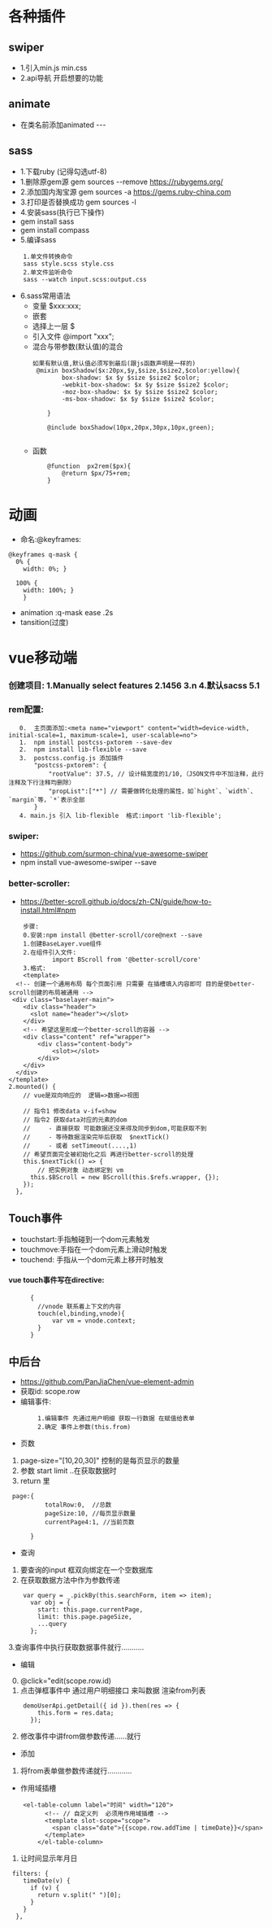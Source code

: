 # 各种插件
## swiper
- 1.引入min.js min.css
- 2.api导航 开启想要的功能
## animate 
+ 在类名前添加animated ---
## sass
- 1.下载ruby (记得勾选utf-8)
- 1.删除原gem源
gem sources --remove https://rubygems.org/
- 2.添加国内淘宝源
gem sources -a https://gems.ruby-china.com
- 3.打印是否替换成功
gem sources -l
- 4.安装sass(执行已下操作)
- gem install sass
- gem install compass
- 5.编译sass
```
    1.单文件转换命令
    sass style.scss style.css
    2.单文件监听命令
    sass --watch input.scss:output.css
```
+ 6.sass常用语法
    + 变量  $xxx:xxx;
    + 嵌套
    + 选择上一层 $
    + 引入文件 @import "xxx";
    + 混合与带参数(默认值)的混合 
        ```
        如果有默认值,默认值必须写到最后(跟js函数声明是一样的)
         @mixin boxShadow($x:20px,$y,$size,$size2,$color:yellow){
                box-shadow: $x $y $size $size2 $color;
                -webkit-box-shadow: $x $y $size $size2 $color;
                -moz-box-shadow: $x $y $size $size2 $color;
                -ms-box-shadow: $x $y $size $size2 $color;
            
            }

            @include boxShadow(10px,20px,30px,10px,green);


        ```
    + 函数
        ```
            @function  px2rem($px){
                @return $px/75+rem;
            }

        ```
# 动画
+  命名:@keyframes:
```
@keyframes q-mask {
  0% {
    width: 0%; }

  100% {
    width: 100%; } 
    }
```
+ animation :q-mask ease .2s
+ tansition(过度)

# vue移动端
### 创建项目: 1.Manually select features 2.1456 3.n 4.默认sacss 5.1
### rem配置:
 ```
    0.  主页面添加:<meta name="viewport" content="width=device-width, initial-scale=1, maximum-scale=1, user-scalable=no">
    1.  npm install postcss-pxtorem --save-dev
    2.  npm install lib-flexible --save
    3.  postcss.config.js 添加插件
        "postcss-pxtorem": {
            "rootValue": 37.5, // 设计稿宽度的1/10,（JSON文件中不加注释，此行注释及下行注释均删除）
            "propList":["*"] // 需要做转化处理的属性，如`hight`、`width`、`margin`等，`*`表示全部
        }
    4. main.js 引入 lib-flexible  格式:import 'lib-flexible';
 ```
 ### swiper:
+ https://github.com/surmon-china/vue-awesome-swiper
+ npm install vue-awesome-swiper --save



 ### better-scroller:
 +  https://better-scroll.github.io/docs/zh-CN/guide/how-to-install.html#npm
```
    步骤:
    0.安装:npm install @better-scroll/core@next --save
    1.创建BaseLayer.vue组件
    2.在组件引入文件:
            import BScroll from '@better-scroll/core'
    3.格式:
    <template>
  <!-- 创建一个通用布局 每个页面引用 只需要 在插槽填入内容即可 目的是使better-scroll创建的布局被通用 -->
 <div class="baselayer-main">
    <div class="header">
      <slot name="header"></slot>
    </div>
    <!-- 希望这里形成一个better-scroll的容器 -->
    <div class="content" ref="wrapper">
        <div class="content-body">
            <slot></slot>
        </div>
    </div>
  </div>
</template>
2.mounted() {
    // vue是双向响应的  逻辑=>数据=>视图  
    
    // 指令1 修改data v-if=show
    // 指令2 获取data对应的元素的dom 
    //     - 直接获取 可能数据还没来得及同步到dom,可能获取不到
    //     - 等待数据渲染完毕后获取  $nextTick() 
    //     - 或者 setTimeout(....,1) 
    // 希望页面完全被初始化之后 再进行better-scroll的处理
    this.$nextTick(() => {
        // 把实例对象 动态绑定到 vm
      this.$BScroll = new BScroll(this.$refs.wrapper, {});
    });
  },
```

## Touch事件
+ touchstart:手指触碰到一个dom元素触发
+ touchmove:手指在一个dom元素上滑动时触发
+ touchend: 手指从一个dom元素上移开时触发
#### vue touch事件写在directive:
```
      {
        //vnode 联系着上下文的内容
        touch(el,binding,vnode){
            var vm = vnode.context;
        }
      }
```


## 中后台
+ https://github.com/PanJiaChen/vue-element-admin 
+ 获取id: scope.row
+ 编辑事件:
```
        1.编辑事件 先通过用户明细 获取一行数据 在赋值给表单
        2.确定 事件上参数(this.from)

```


+ 页数
1. page-size="[10,20,30]" 控制的是每页显示的数量
2. 参数 start limit ..在获取数据时
3. return 里
```
 page:{
          totalRow:0,  //总数
          pageSize:10, //每页显示数量
          currentPage4:1, //当前页数

      }
````




+ 查询
1. 要查询的input 框双向绑定在一个空数据库
2. 在获取数据方法中作为参数传递
```
    var query = _.pickBy(this.searchForm, item => item);
      var obj = {
        start: this.page.currentPage,
        limit: this.page.pageSize,
        ...query
      };
```
3.查询事件中执行获取数据事件就行...........


+ 编辑
0. @click="edit(scope.row.id)
1. 点击弹框事件中 通过用户明细接口 来叫数据 渲染from列表
```
    demoUserApi.getDetail({ id }).then(res => {
        this.form = res.data;
      });
```
2. 修改事件中讲from做参数传递......就行


+ 添加
1. 将from表单做参数传递就行............



+ 作用域插槽
```
    <el-table-column label="时间" width="120">
          <!-- // 自定义列  必须用作用域插槽 -->
          <template slot-scope="scope">
            <span class="date">{{scope.row.addTime | timeDate}}</span>
          </template>
        </el-table-column>
```
1. 让时间显示年月日
```
 filters: {
    timeDate(v) {
      if (v) {
        return v.split(" ")[0];
      }
    }
  },
```
